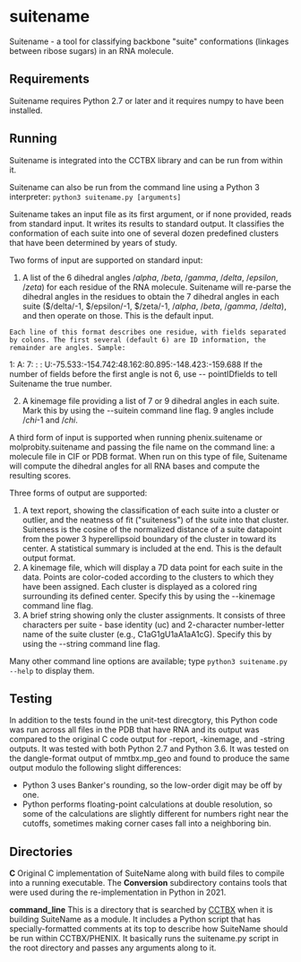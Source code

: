 # suitename
Suitename - a tool for classifying backbone "suite" conformations (linkages between ribose sugars) in an RNA molecule.

## Requirements
Suitename requires Python 2.7 or later and it requires numpy to have been installed.

## Running

Suitename is integrated into the CCTBX library and can be run from within it.

Suitename can also be run from the command line using a Python 3 interpreter: `python3 suitename.py [arguments]`

Suitename takes an input file as its first argument, or if none provided, reads from standard input. It writes its results to standard output. It classifies the conformation of each suite into one of several dozen predefined clusters that have been determined by years of study. 

Two forms of input are supported on standard input:
  1. A list of the 6 dihedral angles $/alpha$, $/beta$, $/gamma$, $/delta$, $/epsilon$, $/zeta$) for each residue of the RNA molecule. Suitename will re-parse the dihedral angles in the residues to obtain the 7 dihedral angles in each suite ($/delta/-1, $/epsilon/-1, $/zeta/-1, $/alpha$, $/beta$, $/gamma$, $/delta$), and then operate on those. This is the default input.

    Each line of this format describes one residue, with fields separated by colons. The first several (default 6) are ID information, the remainder are angles. Sample:
1: A:   7: : :  U:-75.533:-154.742:48.162:80.895:-148.423:-159.688
    If the number of fields before the first angle is not 6, use
    -- pointIDfields <n> 
    to tell Suitename the true number.

  2. A kinemage file providing a list of 7 or 9 dihedral angles in each suite. Mark this by using the --suitein command line flag. 9 angles include $/chi$-1 and $/chi$.

A third form of input is supported when running phenix.suitename or molprobity.suitename and passing the file name on the command line: a molecule file in CIF or PDB format.  When run on this type of file, Suitename will compute the dihedral angles for all RNA bases and compute the resulting scores.

Three forms of output are supported:
  1. A text report, showing the classification of each suite into a cluster or outlier, and the neatness of fit ("suiteness") of the suite into that cluster. Suiteness is the cosine of the normalized distance of a suite datapoint from the power 3 hyperellipsoid boundary of the cluster in toward its center. A statistical summary is included at the end. This is the default output format.
  2. A kinemage file, which will display a 7D data point for each suite in the data. Points are color-coded according to the clusters to which they have been assigned. Each cluster is displayed as a colored ring surrounding its defined center. Specify this by using the --kinemage command line flag.
  3. A brief string showing only the cluster assignments. It consists of three characters per suite - base identity (uc) and 2-character number-letter name of the suite cluster (e.g., C1aG1gU1aA1aA1cG). Specify this by using the --string command line flag.

Many other command line options are available; type `python3 suitename.py --help` to display them.

## Testing

In addition to the tests found in the unit-test direcgtory, this Python code was run
across all files in the PDB that have RNA and its output was
compared to the original C code output for -report, -kinemage, and -string outputs.
It was tested with both Python 2.7 and Python 3.6.
It was tested on the dangle-format output of mmtbx.mp_geo and found to produce the same
output modulo the following slight differences:
- Python 3 uses Banker's rounding, so the low-order digit may be off by one.
- Python performs floating-point calculations at double resolution, so some of
the calculations are slightly different for numbers right near the cutoffs, sometimes
making corner cases fall into a neighboring bin.

## Directories

**C** Original C implementation of SuiteName along with build files to compile into a running executable.  The **Conversion** subdirectory contains tools that were used during the re-implementation in Python in 2021.

**command_line** This is a directory that is searched by [CCTBX](https://github.com/cctbx/cctbx_project) when it is building SuiteName as a module.  It includes a Python script that has specially-formatted comments at its top to describe how SuiteName should be run within CCTBX/PHENIX.  It basically runs the suitename.py script in the root directory and passes any arguments along to it.
